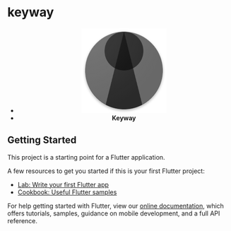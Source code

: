 # keyway

<ul align="center">  
  <li>
    <img width="192" height="192" src="https://raw.githubusercontent.com/fiorcode/keyway/master/assets/icon.png">
  </li>
  <li>
    <b>Keyway</b>
  </li>
</ul>

## Getting Started

This project is a starting point for a Flutter application.

A few resources to get you started if this is your first Flutter project:

- [Lab: Write your first Flutter app](https://flutter.dev/docs/get-started/codelab)
- [Cookbook: Useful Flutter samples](https://flutter.dev/docs/cookbook)

For help getting started with Flutter, view our
[online documentation](https://flutter.dev/docs), which offers tutorials,
samples, guidance on mobile development, and a full API reference.
